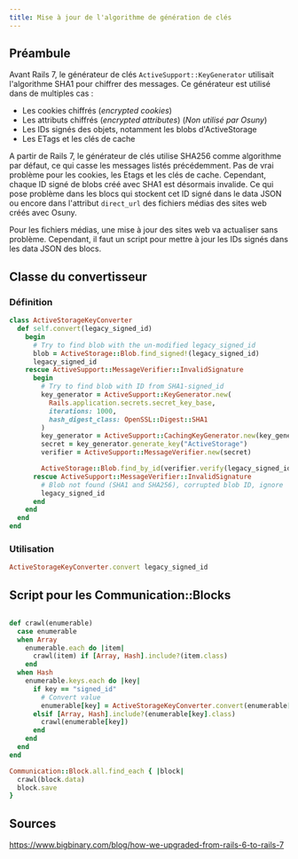 ```yaml
---
title: Mise à jour de l'algorithme de génération de clés
---
```


## Préambule

Avant Rails 7, le générateur de clés `ActiveSupport::KeyGenerator` utilisait l'algorithme SHA1 pour chiffrer des messages. Ce générateur est utilisé dans de multiples cas :
- Les cookies chiffrés (*encrypted cookies*)
- Les attributs chiffrés (*encrypted attributes*) (*Non utilisé par Osuny*)
- Les IDs signés des objets, notamment les blobs d'ActiveStorage
- Les ETags et les clés de cache

A partir de Rails 7, le générateur de clés utilise SHA256 comme algorithme par défaut, ce qui casse les messages listés précédemment. Pas de vrai problème pour les cookies, les Etags et les clés de cache. Cependant, chaque ID signé de blobs créé avec SHA1 est désormais invalide. Ce qui pose problème dans les blocs qui stockent cet ID signé dans le data JSON ou encore dans l'attribut `direct_url` des fichiers médias des sites web créés avec Osuny.

Pour les fichiers médias, une mise à jour des sites web va actualiser sans problème. Cependant, il faut un script pour mettre à jour les IDs signés dans les data JSON des blocs.

## Classe du convertisseur

### Définition

```ruby
class ActiveStorageKeyConverter
  def self.convert(legacy_signed_id)
    begin
      # Try to find blob with the un-modified legacy_signed_id
      blob = ActiveStorage::Blob.find_signed!(legacy_signed_id)
      legacy_signed_id
    rescue ActiveSupport::MessageVerifier::InvalidSignature
      begin
        # Try to find blob with ID from SHA1-signed_id
        key_generator = ActiveSupport::KeyGenerator.new(
          Rails.application.secrets.secret_key_base,
          iterations: 1000,
          hash_digest_class: OpenSSL::Digest::SHA1
        )
        key_generator = ActiveSupport::CachingKeyGenerator.new(key_generator)
        secret = key_generator.generate_key("ActiveStorage")
        verifier = ActiveSupport::MessageVerifier.new(secret)

        ActiveStorage::Blob.find_by_id(verifier.verify(legacy_signed_id, purpose: :blob_id)).try(:signed_id)
      rescue ActiveSupport::MessageVerifier::InvalidSignature
        # Blob not found (SHA1 and SHA256), corrupted blob ID, ignore
        legacy_signed_id
      end
    end
  end
end
```

### Utilisation

```ruby
ActiveStorageKeyConverter.convert legacy_signed_id
```

## Script pour les Communication::Blocks

```ruby

def crawl(enumerable)
  case enumerable
  when Array
    enumerable.each do |item|
      crawl(item) if [Array, Hash].include?(item.class)
    end
  when Hash
    enumerable.keys.each do |key|
      if key == "signed_id"
        # Convert value
        enumerable[key] = ActiveStorageKeyConverter.convert(enumerable[key]) if key == "signed_id"
      elsif [Array, Hash].include?(enumerable[key].class)
        crawl(enumerable[key])
      end
    end
  end
end

Communication::Block.all.find_each { |block|
  crawl(block.data)
  block.save
}
```

## Sources

https://www.bigbinary.com/blog/how-we-upgraded-from-rails-6-to-rails-7
